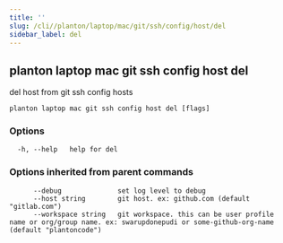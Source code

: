 ```yaml
---
title: ''
slug: /cli//planton/laptop/mac/git/ssh/config/host/del
sidebar_label: del
---
```

## planton laptop mac git ssh config host del

del host from git ssh config hosts

```
planton laptop mac git ssh config host del [flags]
```

### Options

```
  -h, --help   help for del
```

### Options inherited from parent commands

```
      --debug              set log level to debug
      --host string        git host. ex: github.com (default "gitlab.com")
      --workspace string   git workspace. this can be user profile name or org/group name. ex: swarupdonepudi or some-github-org-name (default "plantoncode")
```

